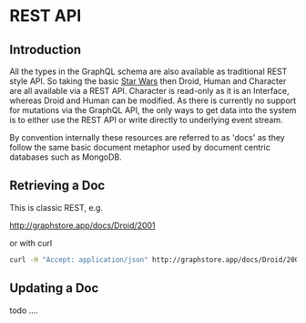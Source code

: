 # REST API  

## Introduction 
All the types in the GraphQL schema are also available as traditional REST style API. So taking the 
basic [Star Wars](https://github.com/ianmorgan/graph-store/blob/master/src/schema/starwars.graphqls) then Droid, Human 
and Character are all available via a REST API. Character is read-only as it is an Interface, whereas Droid and Human 
can be modified. As there is currently no support for mutations via the GraphQL API, the only ways to get data into the 
system is to either use the REST API or write directly to underlying event stream.

By convention internally these resources are referred to as 'docs' as they follow the same basic document metaphor
used by document centric databases such as MongoDB. 

## Retrieving a Doc 

This is classic REST, e.g. 

http://graphstore.app/docs/Droid/2001

or with curl

```bash
curl -H "Accept: application/json" http://graphstore.app/docs/Droid/2001
```

## Updating a Doc 


todo ....


 
